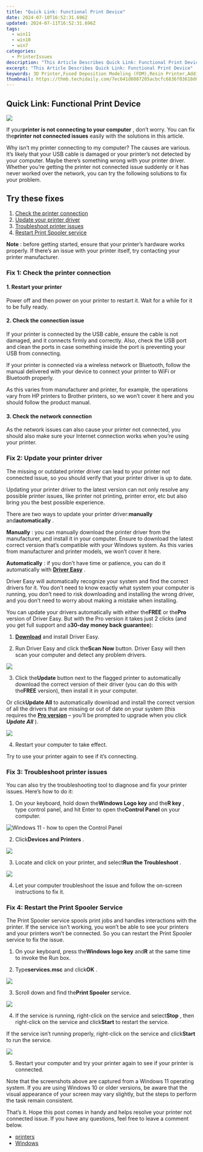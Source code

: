 ```yaml
---
title: "Quick Link: Functional Print Device"
date: 2024-07-10T16:52:31.696Z
updated: 2024-07-11T16:52:31.696Z
tags:
  - win11
  - win10
  - win7
categories:
  - PrinterIssues
description: "This Article Describes Quick Link: Functional Print Device"
excerpt: "This Article Describes Quick Link: Functional Print Device"
keywords: 3D Printer,Fused Deposition Modeling (FDM),Resin Printer,Additive Manufacturing,Desktop 3D Printer,Home Fabrication Tools,Sustainable Print Solutions
thumbnail: https://thmb.techidaily.com/7ec641d0887205acbcfc6836f03618d0eee863811c5fb186d0f0c958e752d87a.jpg
---
```


## Quick Link: Functional Print Device

![](https://images.drivereasy.com/wp-content/uploads/2018/07/img_5b51a9a192869.png)

 If your**printer is not connecting to your computer** , don’t worry. You can fix the**printer not connected issues** easily with the solutions in this article.

 Why isn’t my printer connecting to my computer? The causes are various. It’s likely that your USB cable is damaged or your printer’s not detected by your computer. Maybe there’s something wrong with your printer driver. Whether you’re getting the printer not connected issue suddenly or it has never worked over the network, you can try the following solutions to fix your problem.

## Try these fixes

1. [Check the printer connection](#Fix1)
2. [Update your printer driver](#Fix2)
3. [Troubleshoot printer issues](#Fix3)
4. [Restart Print Spooler service](#Fix4)

**Note** : before getting started, ensure that your printer’s hardware works properly. If there’s an issue with your printer itself, try contacting your printer manufacturer.

### Fix 1: Check the printer connection

#### 1\. Restart your printer

 Power off and then power on your printer to restart it. Wait for a while for it to be fully ready.

#### 2\. Check the connection issue

 If your printer is connected by the USB cable, ensure the cable is not damaged, and it connects firmly and correctly. Also, check the USB port and clean the ports in case something inside the port is preventing your USB from connecting.

 If your printer is connected via a wireless network or Bluetooth, follow the manual delivered with your device to connect your printer to WiFi or Bluetooth properly.

 As this varies from manufacturer and printer, for example, the operations vary from HP printers to Brother printers, so we won’t cover it here and you should follow the product manual.

#### 3\. Check the network connection

 As the network issues can also cause your printer not connected, you should also make sure your Internet connection works when you’re using your printer.

### Fix 2: Update your printer driver

 The missing or outdated printer driver can lead to your printer not connected issue, so you should verify that your printer driver is up to date.

 Updating your printer driver to the latest version can not only resolve any possible printer issues, like printer not printing, printer error, etc but also bring you the best possible experience.

 There are two ways to update your printer driver:**manually** and**automatically** .

**Manually** : you can manually download the printer driver from the manufacturer, and install it in your computer. Ensure to download the latest correct version that’s compatible with your Windows system. As this varies from manufacturer and printer models, we won’t cover it here.

**Automatically** : if you don’t have time or patience, you can do it automatically with **[Driver Easy](https://tools.techidaily.com/drivereasy/download/)**  .

 Driver Easy will automatically recognize your system and find the correct drivers for it. You don’t need to know exactly what system your computer is running, you don’t need to risk downloading and installing the wrong driver, and you don’t need to worry about making a mistake when installing.

 You can update your drivers automatically with either the**FREE** or the**Pro** version of Driver Easy. But with the Pro version it takes just 2 clicks (and you get full support and a**30-day money back guarantee**):

 1) **[Download](https://tools.techidaily.com/drivereasy/download/)**  and install Driver Easy.

 2) Run Driver Easy and click the**Scan Now** button. Driver Easy will then scan your computer and detect any problem drivers.

![](https://images.drivereasy.com/wp-content/uploads/2018/06/img_5b20bf24ea7df.jpg)

 3) Click the**Update** button next to the flagged printer to automatically download the correct version of their driver (you can do this with the**FREE** version), then install it in your computer.

 Or click**Update All** to automatically download and install the correct version of all the drivers that are missing or out of date on your system (this requires the **[Pro version](https://tools.techidaily.com/drivereasy/download/)**  – you’ll be prompted to upgrade when you click **_Update All_** ).

![](https://images.drivereasy.com/wp-content/uploads/2018/06/img_5b20bf904f0bf.jpg)

4) Restart your computer to take effect.

 Try to use your printer again to see if it’s connecting.

### Fix 3: Troubleshoot printer issues

 You can also try the troubleshooting tool to diagnose and fix your printer issues. Here’s how to do it:

 1) On your keyboard, hold down the**Windows Logo key** and the**R key** , type control panel, and hit Enter to open the**Control Panel** on your computer.

![Windows 11 - how to open the Control Panel](https://images.drivereasy.com/wp-content/uploads/2023/10/win11-how-to-open-the-Control-Panel.jpg)

 2) Click**Devices and Printers** .

![](https://images.drivereasy.com/wp-content/uploads/2018/07/win-11-control-panel-devices-and-printers.jpg)

 3) Locate and click on your printer, and select**Run the Troubleshoot** .

![](https://images.drivereasy.com/wp-content/uploads/2018/07/win-11-printer-troubleshoot.jpg)

 4) Let your computer troubleshoot the issue and follow the on-screen instructions to fix it.

### Fix 4: Restart the Print Spooler Service

 The Print Spooler service spools print jobs and handles interactions with the printer. If the service isn’t working, you won’t be able to see your printers and your printers won’t be connected. So you can restart the Print Spooler service to fix the issue.

 1) On your keyboard, press the**Windows logo key** and**R** at the same time to invoke the Run box.

 2) Type**services.msc** and click**OK** .

![](https://images.drivereasy.com/wp-content/uploads/2022/06/win11-services.msc_.jpg)

 3) Scroll down and find the**Print Spooler** service.

![](https://images.drivereasy.com/wp-content/uploads/2018/07/win-11-services-print-spooler.jpg)

 4) If the service is running, right-click on the service and select**Stop** , then right-click on the service and click**Start** to restart the service.

 If the service isn’t running properly, right-click on the service and click**Start** to run the service.

![](https://images.drivereasy.com/wp-content/uploads/2018/07/win-11-services-print-spooler-start.jpg)

 5) Restart your computer and try your printer again to see if your printer is connected.

 Note that the screenshots above are captured from a Windows 11 operating system. If you are using Windows 10 or older versions, be aware that the visual appearance of your screen may vary slightly, but the steps to perform the task remain consistent.

 That’s it. Hope this post comes in handy and helps resolve your printer not connected issue. If you have any questions, feel free to leave a comment below.

* [printers](https://tools.techidaily.com/drivereasy/download/)
* [Windows](https://tools.techidaily.com/drivereasy/download/)

<ins class="adsbygoogle"
     style="display:block"
     data-ad-format="autorelaxed"
     data-ad-client="ca-pub-7571918770474297"
     data-ad-slot="1223367746"></ins>



<ins class="adsbygoogle"
     style="display:block"
     data-ad-client="ca-pub-7571918770474297"
     data-ad-slot="8358498916"
     data-ad-format="auto"
     data-full-width-responsive="true"></ins>




